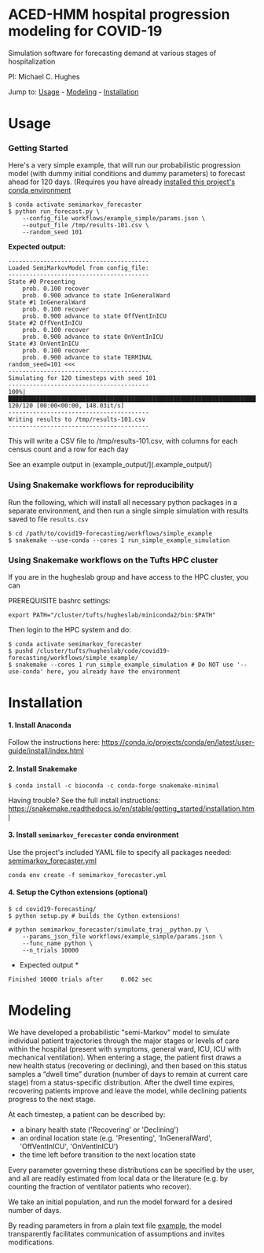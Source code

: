 # ACED-HMM hospital progression modeling for COVID-19

Simulation software for forecasting demand at various stages of hospitalization

PI: Michael C. Hughes

Jump to: [Usage](#usage) - [Modeling](#modeling) - [Installation](#installation)

# Usage

### Getting Started

Here's a very simple example, that will run our probabilistic progression model (with dummy initial conditions and dummy parameters) to forecast ahead for 120 days. (Requires you have already [installed this project's conda environment](#installation)

```console
$ conda activate semimarkov_forecaster
$ python run_forecast.py \
    --config_file workflows/example_simple/params.json \
    --output_file /tmp/results-101.csv \
    --random_seed 101
```

**Expected output:**
```console
----------------------------------------
Loaded SemiMarkovModel from config_file:
----------------------------------------
State #0 Presenting
    prob. 0.100 recover
    prob. 0.900 advance to state InGeneralWard
State #1 InGeneralWard
    prob. 0.100 recover
    prob. 0.900 advance to state OffVentInICU
State #2 OffVentInICU
    prob. 0.100 recover
    prob. 0.900 advance to state OnVentInICU
State #3 OnVentInICU
    prob. 0.100 recover
    prob. 0.900 advance to state TERMINAL
random_seed=101 <<<
----------------------------------------
Simulating for 120 timesteps with seed 101
----------------------------------------
100%|██████████████████████████████████████████████████████████████████████████████| 120/120 [00:00<00:00, 148.03it/s]
----------------------------------------
Writing results to /tmp/results-101.csv
----------------------------------------
```

This will write a CSV file to /tmp/results-101.csv, with columns for each census count and a row for each day

See an example output in (example_output/](.example_output/)

### Using Snakemake workflows for reproducibility

Run the following, which will install all necessary python packages in a separate environment, and then run a single simple simulation with results saved to file `results.csv`

```
$ cd /path/to/covid19-forecasting/workflows/simple_example
$ snakemake --use-conda --cores 1 run_simple_example_simulation
```

### Using Snakemake workflows on the Tufts HPC cluster

If you are in the hugheslab group and have access to the HPC cluster, you can 

PREREQUISITE bashrc settings:
```
export PATH="/cluster/tufts/hugheslab/miniconda2/bin:$PATH"
```

Then login to the HPC system and do:
```
$ conda activate semimarkov_forecaster
$ pushd /cluster/tufts/hugheslab/code/covid19-forecasting/workflows/simple_example/
$ snakemake --cores 1 run_simple_example_simulation # Do NOT use '--use-conda' here, you already have the environment
```


# Installation

#### 1. Install Anaconda

Follow the instructions here: <https://conda.io/projects/conda/en/latest/user-guide/install/index.html>

#### 2. Install Snakemake

```
$ conda install -c bioconda -c conda-forge snakemake-minimal
```
Having trouble? See the full install instructions: <https://snakemake.readthedocs.io/en/stable/getting_started/installation.html>

#### 3. Install `semimarkov_forecaster` conda environment

Use the project's included YAML file to specify all packages needed: [semimarkov_forecaster.yml](./semimarkov_forecaster.yml)
```
conda env create -f semimarkov_forecaster.yml
```

#### 4. Setup the Cython extensions (optional)

```
$ cd covid19-forecasting/
$ python setup.py # builds the Cython extensions!

# python semimarkov_forecaster/simulate_traj__python.py \
    --params_json_file workflows/example_simple/params.json \
    --func_name python \
    --n_trials 10000
```

* Expected output *

```
Finished 10000 trials after     0.062 sec
```


# Modeling

We have developed a probabilistic "semi-Markov" model to simulate individual patient trajectories through the major stages or levels of care within the hospital (present with symptoms, general ward, ICU, ICU with mechanical ventilation). When entering a stage, the patient first draws a new health status (recovering or declining), and then based on this status samples a “dwell time” duration (number of days to remain at current care stage) from a status-specific distribution. After the dwell time expires, recovering patients improve and leave the model, while declining patients progress to the next stage.

At each timestep, a patient can be described by:
* a binary health state ('Recovering' or 'Declining')
* an ordinal location state (e.g. 'Presenting', 'InGeneralWard', 'OffVentInICU', 'OnVentInICU')
* the time left before transition to the next location state

Every parameter governing these distributions can be specified by the user, and all are readily estimated from local data or the literature (e.g. by counting the fraction of ventilator patients who recover).

We take an initial population, and run the model forward for a desired number of days.

By reading parameters in from a plain text file [example](./workflows/example_simple/params.json), the model transparently facilitates communication of assumptions and invites modifications.

